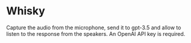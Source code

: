 # Whisky
Capture the audio from the microphone, send it to gpt-3.5 and allow to listen to the response from the speakers. An OpenAI API key is required.
